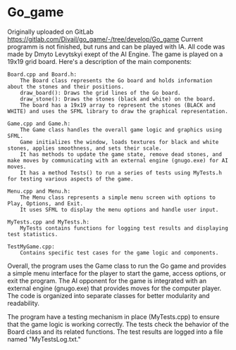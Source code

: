 # Go_game
Originally uploaded on GitLab https://gitlab.com/Divail/go_game/-/tree/develop/Go_game
Current programm is not finished, but runs and can be played with IA. All code was made by Dmyto Levytskyi exept of the AI Engine.
The game is played on a 19x19 grid board. Here's a description of the main components:

    Board.cpp and Board.h:
        The Board class represents the Go board and holds information about the stones and their positions.
        draw_board(): Draws the grid lines of the Go board.
        draw_stone(): Draws the stones (black and white) on the board.
        The board has a 19x19 array to represent the stones (BLACK and WHITE) and uses the SFML library to draw the graphical representation.

    Game.cpp and Game.h:
        The Game class handles the overall game logic and graphics using SFML.
        Game initializes the window, loads textures for black and white stones, applies smoothness, and sets their scale.
        It has methods to update the game state, remove dead stones, and make moves by communicating with an external engine (gnugo.exe) for AI moves.
        It has a method Tests() to run a series of tests using MyTests.h for testing various aspects of the game.

    Menu.cpp and Menu.h:
        The Menu class represents a simple menu screen with options to Play, Options, and Exit.
        It uses SFML to display the menu options and handle user input.

    MyTests.cpp and MyTests.h:
        MyTests contains functions for logging test results and displaying test statistics.

    TestMyGame.cpp:
        Contains specific test cases for the game logic and components.

Overall, the program uses the Game class to run the Go game and provides a simple menu interface for the player to start the game, access options, or exit the program. The AI opponent for the game is integrated with an external engine (gnugo.exe) that provides moves for the computer player. The code is organized into separate classes for better modularity and readability.

The program have a testing mechanism in place (MyTests.cpp) to ensure that the game logic is working correctly. The tests check the behavior of the Board class and its related functions. The test results are logged into a file named "MyTestsLog.txt."
